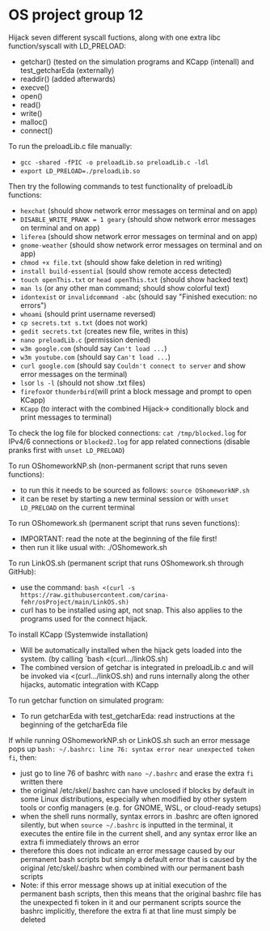 # OS project group 12
Hijack seven different syscall fuctions, along with one extra libc function/syscall with LD_PRELOAD:

- getchar() (tested on the simulation programs and KCapp (intenall) and test_getcharEda (externally)
- readdir() (added afterwards)
- execve()
- open()
- read()
- write()
- malloc()
- connect()

To run the preloadLib.c file manually:
- `gcc -shared -fPIC -o preloadLib.so preloadLib.c -ldl`
- `export LD_PRELOAD=./preloadLib.so`

Then try the following commands to test functionality of preloadLib functions:
- `hexchat` (should show network error messages on terminal and on app)
- `DISABLE_WRITE_PRANK = 1 geary` (should show network error messages on terminal and on app)
- `liferea` (should show network error messages on terminal and on app)
- `gnome-weather` (should show network error messages on terminal and on app)
- `chmod +x file.txt` (should show fake deletion in red writing)
- `install build-essential` (sould show remote access detected)
- `touch openThis.txt` or `head openThis.txt` (should show hacked text)
- `man ls` (or any other man command; should show colorful text)
- `idontexist` or `invalidcommand -abc` (should say "Finished execution: no errors")
- `whoami` (should print username reversed)
- `cp secrets.txt s.txt` (does not work)
- `gedit secrets.txt` (creates new file, writes in this)
- `nano preloadLib.c` (permission denied) 
- `w3m google.com` (should say `Can't load ...`)
- `w3m youtube.com` (should say `Can't load ...`)
- `curl google.com` (should say `Couldn't connect to server` and show error messages on the terminal)
- `ls`or `ls -l` (should not show .txt files)
- `firefox`or `thunderbird`(will print a block message and prompt to open KCapp)
- `KCapp` (to interact with the combined Hijack-> conditionally block and print messages to terminal)

To check the log file for blocked connections: `cat /tmp/blocked.log` for IPv4/6 connections or `blocked2.log` for app related connections (disable pranks first with `unset LD_PRELOAD`)

To run OShomeworkNP.sh (non-permanent script that runs seven functions):
- to run this it needs to be sourced as follows: `source OShomeworkNP.sh`
- it can be reset by starting a new terminal session or with `unset LD_PRELOAD` on the current terminal

To run OShomework.sh (permanent script that runs seven functions):
- IMPORTANT: read the note at the beginning of the file first!
- then run it like usual with: ./OShomework.sh

To run LinkOS.sh (permanent script that runs OShomework.sh through GitHub):
- use the command: `bash <(curl -s https://raw.githubusercontent.com/carina-fehr/osProject/main/LinkOS.sh)`
- curl has to be installed using apt, not snap. This also applies to the programs used for the connect hijack.

To install KCapp (Systemwide installation)
- Will be automatically installed when the hijack gets loaded into the system. (by calling `bash <(curl.../linkOS.sh)
- The combined version of getchar is integrated in preloadLib.c and will be invoked via <(curl.../linkOS.sh) and runs internally along the other hijacks, automatic integration with KCapp

To run getchar function on simulated program: 
- To run getcharEda with test_getcharEda: read instructions at the beginning of the getcharEda file

If while running OShomeworkNP.sh or LinkOS.sh such an error message pops up `bash: ~/.bashrc: line 76: syntax error near unexpected token fi`, then: 
- just go to line 76 of bashrc with `nano ~/.bashrc` and erase the extra `fi` written there
- the original /etc/skel/.bashrc can have unclosed if blocks by default in some Linux distributions, especially when modified by other system tools or config managers (e.g. for GNOME, WSL, or cloud-ready setups)
- when the shell runs normally, syntax errors in .bashrc are often ignored silently, but when `source ~/.bashrc` is inputted in the terminal, it executes the entire file in the current shell, and any syntax error like an extra fi immediately throws an error
- therefore this does not indicate an error message caused by our permanent bash scripts but simply a default error that is caused by the original /etc/skel/.bashrc when combined with our permanent bash scripts
- Note: if this error message shows up at initial execution of the permanent bash scripts, then this means that the original bashrc file has the unexpected fi token in it and our permanent scripts source the bashrc implicitly, therefore the extra fi at that line must simply be deleted




